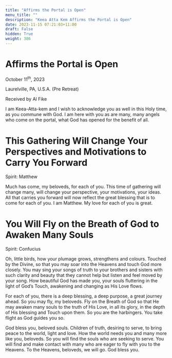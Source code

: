 ```yaml
---
title: "Affirms the Portal is Open"
menu_title: ""
description: "Keea Atta Kem Affirms the Portal is Open"
date: 2023-11-15 07:21:03+11:00
draft: False
hidden: True
weight: 386
---
```

# Affirms the Portal is Open  

October 11<sup>th</sup>, 2023

Laurelville, PA, U.S.A. (Pre Retreat)

Received by Al Fike  

I am Keea-Atta-kem and I wish to acknowledge you as well in this Holy time, as you commune with God. I am here with you as are many, many angels who come on the portal, what God has opened for the benefit of all. 


# This Gathering Will Change Your Perspectives and Motivations to Carry You Forward 

Spirit:		Matthew
 
Much has come, my beloveds, for each of you. This time of gathering will change many, will change your perspective, your motivations, your ideas. All that carries you forward will now reflect the great blessing that is to come for each of you. I am Matthew. My love for each of you is great.

# You Will Fly on the Breath of God to Awaken Many Souls 

Spirit:		Confucius
 
Oh, little birds, how your plumage grows, strengthens and colours. Touched by the Divine, so that you may soar into the Heavens and touch God more closely. You may sing your songs of truth to your brothers and sisters with such clarity and beauty that they cannot help but listen and feel moved by your song. How beautiful God has made you, your souls fluttering in the light of God’s Touch, awakening and changing as His Love flows.

For each of you, there is a deep blessing, a deep purpose, a great journey ahead. So you may fly, my beloveds. Fly on the Breath of God so that He may awaken many souls to the truth of His Love, in all its glory, in the depth of His blessing and Touch upon them. So you are the harbingers. You take flight as God guides you so. 

God bless you, beloved souls. Children of truth, desiring to serve, to bring peace to the world, light and love. How the world needs you and many more like you, beloveds. So you will find the souls who are seeking to serve. You will find and make contact with many who are eager to fly with you to the Heavens. To the Heavens, beloveds, we will go. God bless you. 